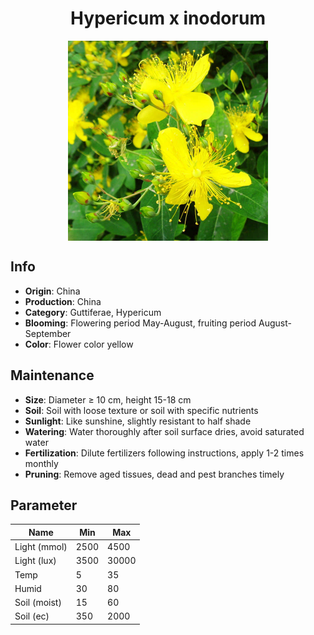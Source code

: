 <h1 align='center'>Hypericum x inodorum</h1>
<p align="center">
    <img 
        align='center'
        width='320'
        src="../images/hypericum x inodorum.png" 
        alt='Hypericum x inodorum' />
</p>

## Info

 - **Origin**: China
 - **Production**: China
 - **Category**: Guttiferae, Hypericum
 - **Blooming**: Flowering period May-August, fruiting period August-September
 - **Color**: Flower color yellow

## Maintenance

 - **Size**: Diameter ≥ 10 cm, height 15-18 cm
 - **Soil**: Soil with loose texture or soil with specific nutrients
 - **Sunlight**: Like sunshine, slightly resistant to half shade
 - **Watering**: Water thoroughly after soil surface dries, avoid saturated water
 - **Fertilization**: Dilute fertilizers following instructions, apply 1-2 times monthly
 - **Pruning**: Remove aged tissues, dead and pest branches timely

## Parameter

| Name         | Min  | Max   |
|--------------|------|-------|
| Light (mmol) | 2500 | 4500  |
| Light (lux)  | 3500 | 30000 |
| Temp         | 5    | 35    |
| Humid        | 30   | 80    |
| Soil (moist) | 15   | 60    |
| Soil (ec)    | 350  | 2000  |
